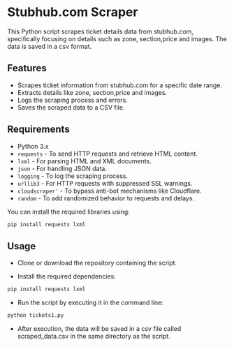 # Stubhub.com Scraper

This Python script scrapes ticket details data from stubhub.com, specifically focusing on details such as zone, section,price and images. The data is saved in a csv format.

## Features

- Scrapes ticket information from stubhub.com for a specific date range.
- Extracts details like zone, section,price and images.
- Logs the scraping process and errors.
- Saves the scraped data to a CSV file.

## Requirements

- Python 3.x
- `requests` - To send HTTP requests and retrieve HTML content.
- `lxml` - For parsing HTML and XML documents.
- `json` - For handling JSON data.
- `logging` - To log the scraping process.
- `urllib3` - For HTTP requests with suppressed SSL warnings.
- `cloudscraper'` - To bypass anti-bot mechanisms like Cloudflare.
- `random` - To add randomized behavior to requests and delays.

You can install the required libraries using:

```bash
pip install requests lxml
```


## Usage

- Clone or download the repository containing the script.

- Install the required dependencies:

```bash
pip install requests lxml
```

- Run the script by executing it in the command line:
```bash
python tickets1.py
```


- After execution, the data will be saved in a csv file called scraped_data.csv in the same directory as the script.



